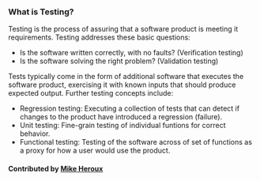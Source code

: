 ### What is Testing?

Testing is the process of assuring that a software product is meeting it requirements.  Testing addresses these basic questions:
- Is the software written correctly, with no faults? (Verification testing)
- Is the software solving the right problem? (Validation testing)

Tests typically come in the form of additional software that executes the software product, exercising it with known inputs that should produce expected output. Further testing concepts include:
- Regression testing: Executing a collection of tests that can detect if changes to the product have introduced a regression (failure).
- Unit testing: Fine-grain testing of individual funtions for correct behavior.
- Functional testing: Testing of the software across of set of functions as a proxy for how a user would use the product.

#### Contributed by [Mike Heroux](https://github.com/maherou)

<!---
Publish: yes
Categories: Development, Performance, Reliability
Topics: Requirements, Refactoring, Software Engineering, Testing, Continuous integration testing, debugging
Tags:
Level: 0
Prerequisites: none
Aggregate: none
--->
